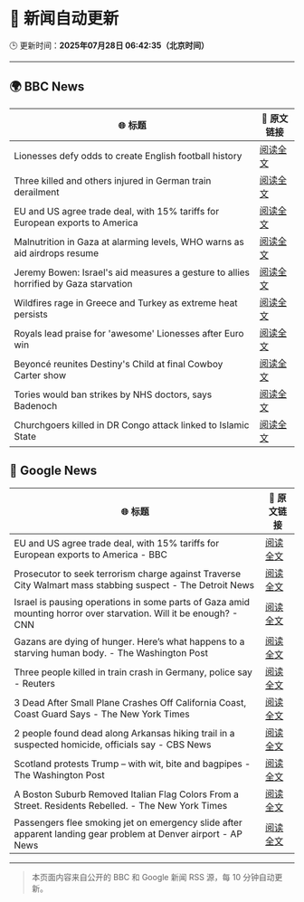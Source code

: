 # 🧠 新闻自动更新

🕒 更新时间：**2025年07月28日 06:42:35（北京时间）**

---

## 🌍 BBC News

| 🌐 标题 | 🔗 原文链接 |
|--------|-------------|
| Lionesses defy odds to create English football history | [阅读全文](https://www.bbc.com/sport/football/articles/c5yklp550yno) |
| Three killed and others injured in German train derailment | [阅读全文](https://www.bbc.com/news/articles/cy9844egpx8o) |
| EU and US agree trade deal, with 15% tariffs for European exports to America | [阅读全文](https://www.bbc.com/news/articles/cx2xylk3d07o) |
| Malnutrition in Gaza at alarming levels, WHO warns as aid airdrops resume | [阅读全文](https://www.bbc.com/news/articles/ckgj270grkxo) |
| Jeremy Bowen: Israel's aid measures a gesture to allies horrified by Gaza starvation | [阅读全文](https://www.bbc.com/news/articles/cz60x5v75p1o) |
| Wildfires rage in Greece and Turkey as extreme heat persists | [阅读全文](https://www.bbc.com/news/articles/cvgv313e381o) |
| Royals lead praise for 'awesome' Lionesses after Euro win | [阅读全文](https://www.bbc.com/news/articles/c5y03dyyvx2o) |
| Beyoncé reunites Destiny's Child at final Cowboy Carter show | [阅读全文](https://www.bbc.com/news/articles/c4gzegpmwexo) |
| Tories would ban strikes by NHS doctors, says Badenoch | [阅读全文](https://www.bbc.com/news/articles/c1kz3d9d9vzo) |
| Churchgoers killed in DR Congo attack linked to Islamic State | [阅读全文](https://www.bbc.com/news/articles/c3ezjg34lw4o) |

## 📰 Google News

| 🌐 标题 | 🔗 原文链接 |
|--------|-------------|
| EU and US agree trade deal, with 15% tariffs for European exports to America - BBC | [阅读全文](https://news.google.com/rss/articles/CBMiVEFVX3lxTE9CV0FEeVpIX21HNGtFdDdjcldIR0ZSVGdrcXB5aXE1c2F2VWhudE5DNzRldWpxdjhNYXN6Q21pdGhoYnNGNFFIcm1jYUFZM0ZlbHNfbQ?oc=5) |
| Prosecutor to seek terrorism charge against Traverse City Walmart mass stabbing suspect - The Detroit News | [阅读全文](https://news.google.com/rss/articles/CBMi7AFBVV95cUxQVl9LeV9JQjkxMzZlNTVZM0Y2d1NaZ2lVSFc4SXhBY1NLb2JHbDNxY2t1S3NNLVdVSlhEMlBaYlBJWHotQXFidURqWWpDZVFCQmU3M2tpbWFRSDVCZzAxRHI4LWcya1BDUWNEZUIwZTZCb1FhcXVRUVpCZllzMUxmODNqcWtqLXVheDZpZnZpTnVCclpfVVl0VWVoRGtYSTc4RWFTeEk0SE1ZRnhsaWR2Z2k3dzQ3bDBuNTFWVEo0V3N0TXRfQ2xRS2JuZmZ5RWozbG5TRzhVSUd4MERwSnRsQVAzLW9tcU5QR3oyeQ?oc=5) |
| Israel is pausing operations in some parts of Gaza amid mounting horror over starvation. Will it be enough? - CNN | [阅读全文](https://news.google.com/rss/articles/CBMikgFBVV95cUxObFBPbF9nN0QxUDVIdVN2cnBhZWFYVXNJQk52bE1RZDg5Z2g1WDFiX3BETnZKeUtuOGtvb0N3NzBQWld6TnV0aGRnS0lwblczNzdTQTR5SkVZR2VUY0hCb0JCM0Y1VTFIVndZMTdQUFVTSk5xTFQyeDU3LXN2c25HMTBaM0ZaaXNKSGZybEl1QksyZ9IBlwFBVV95cUxQSjc1YUR5TGlGdzliZEJRTHFiVHcwOEVRVlJOSDZIeXh6bERMQ0Q4N291R2xBeU1CRG5LWjIzVkV5N2JGbjlja2pHWUtoc0RxNjNFY0tYYWNqTXRtZXVWNUE5V0I1TUFNUkRhVjRmTzRudmxKdUg3U3VxdTdaWEROdVFwMWZxc01mOWhEcExVUXFuSURYQnk4?oc=5) |
| Gazans are dying of hunger. Here’s what happens to a starving human body. - The Washington Post | [阅读全文](https://news.google.com/rss/articles/CBMilgFBVV95cUxOQW04cGMxZDRoZWppdUZQemttRzRfd1VMT0VmVXg0RExfTTJFVkhhc1d3RXZyczlQWFdEQ1FqcHh3SE1PRDd0em54Q01uZXJBRW0zaTBBSHpocUszMXlCZFdFRUxoWFJNbTBNa0FlT3l6ekxtb2E4Y2pHNUdmRVdDeklOY21nR2Nta3FSMDl6dWpoS2JQQUE?oc=5) |
| Three people killed in train crash in Germany, police say - Reuters | [阅读全文](https://news.google.com/rss/articles/CBMilwFBVV95cUxNckhLTHlGY3lLSGpNM25LTmd3a3R5RHpjc2lGZk5rSThmUWw4a3QzUkJ1d1FIeG1QMEhrRkZobE85MnlKT2ZQT2VidldtSG5nd0dDUnl3Mno1RmlKWHJ5V3U3Z0dYQm0yR0dVMTRMd1FfS3paSFhrR3lVcWNzazFMcldtcjdkUlJDdkt0RlUxall3NWljWU1V?oc=5) |
| 3 Dead After Small Plane Crashes Off California Coast, Coast Guard Says - The New York Times | [阅读全文](https://news.google.com/rss/articles/CBMic0FVX3lxTFBYX2NTNjRUMVhxbktVeDJHR0xIbGJOYnE5cmdndktzQ0FKNVNxQXJ3QjhCUUUyVUlabktVYjE1YWZCMEdZQy1adXR2bFU4eURPcWpMcW9GczZBRG5pZkREYnRtcXd0OWVfeWhzYlo0bVMwdEk?oc=5) |
| 2 people found dead along Arkansas hiking trail in a suspected homicide, officials say - CBS News | [阅读全文](https://news.google.com/rss/articles/CBMilwFBVV95cUxORTJ3WDFFS1hScms1cFAxeW1wSXJnR0FpRXd5NC1nU3EyUTY4Nm5xODJrOEpFM0pFdDNZdktvcGx1WExPc3FCRUlvY0lQTnFUbno0b2FCb21xNExUVlRzMXVVLW1IbmU5MmxSSDAzYWE1Z09pNHJHaTZqQVhIcktrNHVhazNQN0JCdDQ5bjFSSkhiZjJRQnpZ0gGcAUFVX3lxTE5KOHIwcjJKZ1VQRkNxT3FhcUI5bS1CN0tGaG0wd21id1AxV1EwWmVoMXBBZkw4d1VyZjVxQ2FsVGhIVG93MEQwc0pxZ1Uwc0tPcG1QSmE0eGhvQzZWdHpZeTFXWXB2V1BEbHZGNmk0anREd19rNUJyNkVHVE4wZ3dUcThCNEpZWVNEQ3V1NEFoVU8zVWJLTjhza1R1ZA?oc=5) |
| Scotland protests Trump – with wit, bite and bagpipes - The Washington Post | [阅读全文](https://news.google.com/rss/articles/CBMijAFBVV95cUxOS3kxSGltVXZmWjEtcHNtbU5wTjBpbkJFNk5hOFZjdXpqbjRyZ3ZTamtadWM4YlphakE0SU1icXZuLTJEb3BDOVphZWtOblU4WHZEYktVOFh4Z2d2aXRQanlaUlN0Y3oyZG9rTUdkWWhQd0owUTF4cG14a09RbEpQQl9KcUxyYWVBMUpveg?oc=5) |
| A Boston Suburb Removed Italian Flag Colors From a Street. Residents Rebelled. - The New York Times | [阅读全文](https://news.google.com/rss/articles/CBMiggFBVV95cUxQU0VsZlNURi1CUklSTzJ3SU9mcUdZT1JjU2lmcU4zUFE1U2ZpN2tVQWNoanYxNmhwTHQ1bmtGOWlvbjZBV0RKci1uN0M1RGNvSXNSNzlmUWREb3Rpb0doVzVpWnZQZGMzT2VXNWVxX19GRUVQTXJ2RzN0UVdTMmxSM0JR?oc=5) |
| Passengers flee smoking jet on emergency slide after apparent landing gear problem at Denver airport - AP News | [阅读全文](https://news.google.com/rss/articles/CBMipgFBVV95cUxNNzI0bTR6dDJKZ1FpZ2VRMGo0Qk9KRjRqMUxKMHo5R1BBeDBTRG42QzNsaGRYQnVtRWVpcGxCNDlfUl82SEJNX0dtRmJGMHN1OVFnOGNKcFUwUktpbl9aR0pzTEx0NV96U3VwcWZwTTdFR0p0Wk9makx6SDdwZFhwVnd6dTZVM1NOc0VQOWhGMzMyRUVmZzl2TUkwTzhJTlZVRjFJQ2ZB?oc=5) |

---
> 本页面内容来自公开的 BBC 和 Google 新闻 RSS 源，每 10 分钟自动更新。
